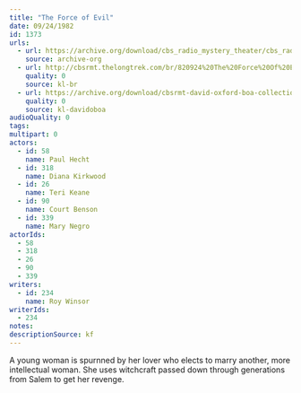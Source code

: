 ```yaml
---
title: "The Force of Evil"
date: 09/24/1982
id: 1373
urls: 
  - url: https://archive.org/download/cbs_radio_mystery_theater/cbs_radio_mystery_theater-1351-1399.zip/cbs_radio_mystery_theater-1351-1399%2Fcbsrmt_1373_the_force_of_evil.mp3
    source: archive-org
  - url: http://cbsrmt.thelongtrek.com/br/820924%20The%20Force%20Of%20Evil%20-%20WBBM.mp3
    quality: 0
    source: kl-br
  - url: https://archive.org/download/cbsrmt-david-oxford-boa-collection/CBSRMT-820924-1373-repeated-821215-The-Force-of-Evil-(128-48)_WBBM-JE-{BoA}.mp3
    quality: 0
    source: kl-davidoboa
audioQuality: 0
tags: 
multipart: 0
actors:  
  - id: 58
    name: Paul Hecht  
  - id: 318
    name: Diana Kirkwood  
  - id: 26
    name: Teri Keane  
  - id: 90
    name: Court Benson  
  - id: 339
    name: Mary Negro
actorIds:  
  - 58  
  - 318  
  - 26  
  - 90  
  - 339
writers:  
  - id: 234
    name: Roy Winsor
writerIds:  
  - 234
notes: 
descriptionSource: kf
---
```

A young woman is spurnned by her lover who elects to marry another, more intellectual woman. She uses witchcraft passed down through generations from Salem to get her revenge.
